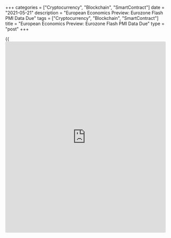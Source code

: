 +++
categories = ["Cryptocurrency", "Blockchain", "SmartContract"]
date = "2021-05-21"
description = "European Economics Preview: Eurozone Flash PMI Data Due"
tags = ["Cryptocurrency", "Blockchain", "SmartContract"]
title = "European Economics Preview: Eurozone Flash PMI Data Due"
type = "post"
+++

{{<iframe id="large-banner" src="https://www.bounty.group/#slide=3.0" width="100%" height="600" scrolling="no" style="border: 0px solid rgb(216, 221, 230); border-radius: 3px;">}}

Flash Purchasing Managers' survey results from euro area and the UK are
due on Friday, headlining a light day for the European economic [news](https://www.letsplayfx.com/blog/forex-news-website/).

At 2.00 am ET, the Office for National Statistics publishes UK retail
sales data for April. Sales are forecast to grow 4.5 percent on month,
slower than the 5.4 percent increase in March.

At 3.15 am ET, IHS Markit releases France flash PMI data for May. The
composite output index is forecast to rise to 53.7 from 51.6 in the
previous month.  
  
At 3.30 am ET, Germany's flash composite output survey results are due.
The composite PMI is seen rising to 57.1 in May from 55.8 in the
previous month.

At 4.00 am ET, IHS Markit is scheduled to publish Eurozone flash PMI
data. The composite output index is expected to climb to 55.1 in May
from 53.8 in the previous month.

In the meantime, Italy's industrial turnover data is due for March.

Half an hour later, UK Markit/CIPS flash composite PMI data is due.
Economists forecast the composite index to remain unchanged at 60.0 in
May.

For comments and feedback [contact](https://www.playgroundfx.com/contact/): editorial@rtt[news](https://www.letsplayfx.com/blog/forex-news-website/).com

[Economic News][1]

 **What parts of the world are seeing the best (and worst) economic
performances lately? Click[here][2] to check out our [Econ Scorecard][2]
and find out! See up-to-the-moment [ranking](https://www.playgroundfx.com/blog/crypto-exchange-ranking/)s for the best and worst
performers in [GDP][3], [unemployment rate][4], [inflation][5] and much
more.**

   1. www.rtt[news](https://www.letsplayfx.com/blog/forex-news-website/).com/Content/EconomicNews.aspx
   2. www.rtt[news](https://www.letsplayfx.com/blog/forex-news-website/).com/economic-scorecard/world-rank/unemployment-rate/highest-performance.aspx
   3. www.rtt[news](https://www.letsplayfx.com/blog/forex-news-website/).com/economic-scorecard/world-rank/GDP/highest-performance.aspx
   4. www.rtt[news](https://www.letsplayfx.com/blog/forex-news-website/).com/economic-scorecard/world-rank/unemployment-rate/lowest-performance.aspx
   5. www.rtt[news](https://www.letsplayfx.com/blog/forex-news-website/).com/economic-scorecard/world-rank/CPI/highest-performance.aspx